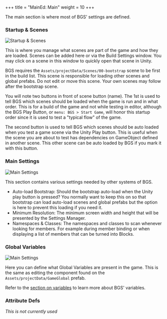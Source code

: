 +++
title = "MainEd: Main"
weight = 10
+++

The main section is where most of BGS' settings are defined.

### Startup & Scenes

![Startup & Scenes](/images/main-ed/00.png?height=100px&classes=border,shadow)

This is where you manage what scenes are part of the game and how they are loaded. Scenes can be added here or via the Build Settings window. You may click on a scene in this window to quickly open that scene in Unity.

BGS requires the `Assets/projectData/Scenes/00-bootstrap` scene to be first in the build list. This scene is responsible for loading other scenes and global prefabs. Do not edit or move this scene. Your own scenes may follow after the bootstrap scene.

You will note two buttons in front of scene button (name). The 1st is used to tell BGS which scenes should be loaded when the game is run and in what order. This is for a build of the game and not while testing in editor, although the BGS Play Button, or `menu: BGS > Start Game`, will honor this startup order since it is used to test a "typical flow" of the game.

The second button is used to tell BGS which scenes should be auto loaded when you test a game scene via the Unity Play button. This is useful when the scene you are about to test has dependencies on GameObject defined in another scene. This other scene can be auto loaded by BGS if you mark it with this button.

### Main Settings

![Main Settings](/images/main-ed/01.png?height=100px&classes=border,shadow)

This section contains various settings needed by other systems of BGS.

- Auto-load Bootstrap: Should the bootstrap auto-load when the Unity play button is pressed? You normally want to keep this on so that bootstrap can load auto-load scenes and global prefabs but the option is here to prevent this loading if you need it.
- Minimum Resolution: The minimum screen width and height that will be presented by the Settings Manager.
- Namespaces & Classes: The namespaces and classes to scan whenever looking for members. For example during member binding or when displaying a list of members that can be turned into Blocks.

### Global Variables

![Main Settings](/images/main-ed/02.png?height=100px&classes=border,shadow)

Here you can define what Global Variables are present in the game. This is the same as editing the component found on the `Assets/projectData/GameGlobal` prefab.

Refer to the [section on variables](/bgs/bgs-vars/) to learn more about BGS' variables.

### Attribute Defs

<!--![Main Settings](/images/main-ed/03.png?height=100px&classes=border,shadow)-->

_This is not currently used_